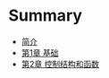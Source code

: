 # Summary

* [简介](README.md)
* [第1章 基础](chapter1.md)
* [第2章 控制结构和函数](di-2-zhang-kong-zhi-jie-gou-he-han-shu.md)

